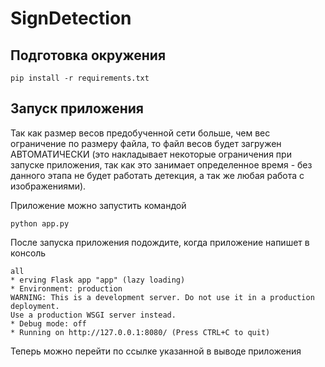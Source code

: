 # SignDetection

## Подготовка окружения

    pip install -r requirements.txt

## Запуск приложения 
Так как размер весов предобученной сети больше, чем вес 
ограничение по размеру файла, то файл весов будет загружен АВТОМАТИЧЕСКИ
(это накладывает некоторые ограничения при запуске приложения, так как это занимает определенное время - 
без данного этапа не будет работать детекция, а так же любая работа с изображениями). 

Приложение можно запустить командой

    python app.py

После запуска приложения подождите, когда приложение напишет в консоль 
       
    all
    * erving Flask app "app" (lazy loading)
    * Environment: production
    WARNING: This is a development server. Do not use it in a production deployment.
    Use a production WSGI server instead.
    * Debug mode: off
    * Running on http://127.0.0.1:8080/ (Press CTRL+C to quit)
    
Теперь можно перейти по ссылке указанной в выводе приложения